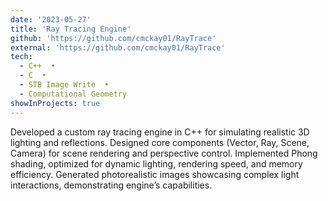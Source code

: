 ```yaml
---
date: '2023-05-27'
title: 'Ray Tracing Engine'
github: 'https://github.com/cmckay01/RayTrace'
external: 'https://github.com/cmckay01/RayTrace'
tech:
  - C++  •
  - C  •
  - STB Image Write  •
  - Computational Geometry
showInProjects: true
---
```


Developed a custom ray tracing engine in C++ for simulating realistic 3D lighting and reflections. Designed core components (Vector, Ray, Scene, Camera) for scene rendering and perspective control. Implemented Phong shading, optimized for dynamic lighting, rendering speed, and memory efficiency. Generated photorealistic images showcasing complex light interactions, demonstrating engine’s capabilities.
